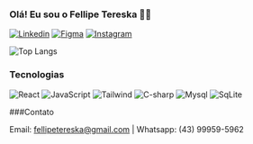 
### Olá! Eu sou o Fellipe Tereska 👋🏻

[![Linkedin](https://img.shields.io/badge/LinkedIn-0077B5?style=for-the-badge&logo=linkedin&logoColor=white)](https://www.linkedin.com/in/fellipe-tereska-1b4986131/)
[![Figma](https://img.shields.io/badge/Figma-F24E1E?style=for-the-badge&logo=figma&logoColor=white)](https://www.figma.com/files/user/1017857767901476744?fuid=1017857767901476744)
[![Instagram](https://img.shields.io/badge/Instagram-E4405F?style=for-the-badge&logo=instagram&logoColor=white)](https://instagram.com/fellipetereska)

![Top Langs](https://github-readme-stats.vercel.app/api/top-langs/?username=fellipetereska&layout=compact)


### Tecnologias

![React](https://img.shields.io/badge/React-20232A?style=for-the-badge&logo=react&logoColor=61DAFB)
![JavaScript](https://img.shields.io/badge/JavaScript-F7DF1E?style=for-the-badge&logo=javascript&logoColor=black)
![Tailwind](https://img.shields.io/badge/Tailwind_CSS-38B2AC?style=for-the-badge&logo=tailwind-css&logoColor=white)
![C-sharp](https://img.shields.io/badge/C%23-239120?style=for-the-badge&logo=c-sharp&logoColor=white)
![Mysql](https://img.shields.io/badge/MySQL-00000F?style=for-the-badge&logo=mysql&logoColor=white)
![SqLite](https://img.shields.io/badge/SQLite-07405E?style=for-the-badge&logo=sqlite&logoColor=white)


###Contato

Email: fellipetereska@gmail.com | 
Whatsapp: (43) 99959-5962

